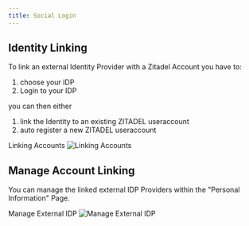 ```yaml
---
title: Social Login
---
```


## Identity Linking

To link an external Identity Provider with a Zitadel Account you have to:

1. choose your IDP
2. Login to your IDP

you can then either

1. link the Identity to an existing ZITADEL useraccount
2. auto register a new ZITADEL useraccount


Linking Accounts
![Linking Accounts](/img/linking-accounts.gif)



## Manage Account Linking

You can manage the linked external IDP Providers within the "Personal Information" Page.


Manage External IDP
![Manage External IDP](/img/manage-external-idp.png)



